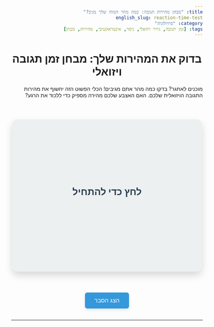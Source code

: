 ```yaml
---
title: "מבחן מהירות תגובה: כמה מהר המוח שלך מגיב?"
english_slug: reaction-time-test
category: "פיזיולוגיה"
tags: [זמן תגובה, גירוי ויזואלי, ניסוי, אינטראקטיבי, מהירות, מבחן]
---
```

# בדוק את המהירות שלך: מבחן זמן תגובה ויזואלי

<p>מוכנים לאתגר? בדקו כמה מהר אתם מגיבים! הכלי הפשוט הזה יחשוף את מהירות התגובה הויזואלית שלכם. האם האצבע שלכם מהירה מספיק כדי ללכוד את הרגע?</p>

<section id="reaction-test-app">
    <div class="app-container">
        <div id="test-area" class="state-initial">
            <div id="message" class="dynamic-text">לחץ כדי להתחיל</div>
            <div id="result" class="dynamic-text"></div>
        </div>
    </div>
</section>

<button id="toggle-explanation">הצג הסבר</button>

<div id="explanation" style="display: none;">
    <h2>מהו זמן תגובה ולמה זה מעניין?</h2>
    <p>זמן תגובה הוא ממש "רגע האמת" של מערכת העצבים שלכם – כמה זמן לוקח מהרגע שהעיניים קולטות מידע (הגירוי, במקרה שלנו - שינוי צבע) ועד שהמוח מעבד אותו ושולח פקודה לשרירים לפעול (התגובה, אצלנו - לחיצה). בניסוי הזה, אנחנו מודדים כמה מהר אתם עוברים מראיית המסך הירוק ללחיצה עליו.</p>

    <h2>למה כדאי לשפר את זמן התגובה?</h2>
    <p>תגובה מהירה היא לא רק מגניבה, היא גם סופר חשובה בחיים! תחשבו על זה:</p>
    <ul>
        <li>**נהיגה ובטיחות:** תגובה זריזה יכולה להיות ההבדל בין תאונה למניעתה.</li>
        <li>**ספורט ומשחקים:** קליטת המגרש, מיקום הכדור או מהלכי היריב בשבריר שנייה היא המפתח לניצחון.</li>
        <li>**קואורדינציה יומיומית:** אפילו פעולות פשוטות כמו לתפוס משהו שנופל או להקליד מהר על המקלדת תלויות בזמן תגובה טוב.</li>
    </ul>

    <h2>מה משפיע על המהירות שלך?</h2>
    <p>התוצאה שלך היא לא גזירת גורל! זמן התגובה מושפע משלל גורמים:</p>
    <ul>
        <li>**סוג הגירוי:** גירוי ברור וחזק יותר (אור ירוק בוהק לעומת שינוי צבע עדין) מקצר את זמן התגובה.</li>
        <li>**מורכבות המשימה:** ככל שיש יותר "בלבול" (למשל, תגובה שונה לשלושה צבעים שונים) – זמן התגובה מתארך. המבחן הזה פשוט במיוחד!</li>
        <li>**עייפות וריכוז:** מוח עייף או מוסח מגיב לאט יותר. נסו את המבחן כשאתם רעננים!</li>
        <li>**גיל:** באופן כללי, צעירים נוטים להיות זריזים יותר בתגובה מבוגרים.</li>
        <li>**אימון:** כן, אפשר לשפר! חשיפה חוזרת למשימות דומות יכולה לשפר את הביצועים.</li>
    </ul>

    <h2>התוצאה שלך:</h2>
    <p>המספר שקיבלת הוא מדידה לרגע ספציפי. זמן התגובה הממוצע של אדם בריא בדרך כלל נע בין 200 ל-300 מילישניות (ms) עבור גירוי ויזואלי פשוט כמו זה. תוצאות נמוכות מ-200ms מצביעות על מהירות גבוהה, ותוצאות גבוהות מ-300ms מצביעות על תגובה איטית יותר באותו רגע. נסו שוב ושוב כדי לראות את הטווח שלכם!</p>
</div>

<style>
/* גופנים - שימוש בגופן מערכת מודרני */
body {
    font-family: -apple-system, BlinkMacSystemFont, "Segoe UI", Roboto, Helvetica, Arial, sans-serif, "Apple Color Emoji", "Segoe UI Emoji", "Segoe UI Symbol";
    direction: rtl; /* תמיכה בעברית */
    text-align: right; /* יישור לימין */
}

h1, h2 {
    text-align: center; /* כותרות ממורכזות גם ב-RTL */
}

p, ul {
    text-align: right; /* יישור לימין */
}

#reaction-test-app {
    display: flex;
    justify-content: center;
    align-items: center;
    min-height: 450px; /* Ensure enough height for the app area */
    margin: 30px 0;
    perspective: 1000px; /* Add perspective for potential 3D transforms */
}

.app-container {
    width: 100%;
    max-width: 500px; /* Limit the width */
    background-color: #ffffff; /* ניטרלי בהתחלה */
    border-radius: 15px; /* פינות מעוגלות יותר */
    box-shadow: 0 10px 20px rgba(0, 0, 0, 0.15); /* צל עדין יותר ומורגש */
    overflow: hidden; /* לוודא שהפינות המעוגלות נשמרות */
    display: flex;
    justify-content: center;
    align-items: center;
    min-height: 400px; /* Height of the test area itself */
    transition: transform 0.5s ease-in-out; /* Transition for shaking/emphasis */
}

#test-area {
    width: 100%;
    height: 400px; /* Fixed height for consistency */
    display: flex;
    flex-direction: column;
    justify-content: center;
    align-items: center;
    font-size: 1.8em; /* גודל פונט גדול יותר */
    font-weight: bold;
    color: #2c3e50; /* צבע טקסט כהה יותר ומודרני */
    cursor: pointer;
    transition: background-color 0.3s ease-in-out, color 0.3s ease-in-out; /* Smooth color transition */
    text-align: center;
    padding: 30px; /* Padding for inner content */
    box-sizing: border-box; /* Include padding in width/height */
    user-select: none; /* מונע בחירת טקסט */
    -webkit-tap-highlight-color: rgba(0,0,0,0); /* מונע היילייט בלחיצה במובייל */
    border-radius: 15px; /* Match container radius */
}

/* Dynamic Text Styling */
.dynamic-text {
    transition: opacity 0.5s ease-in-out, transform 0.5s ease-in-out;
    will-change: opacity, transform; /* Performance hint */
}

#message {
    margin-bottom: 20px;
}

#result {
    font-size: 1.6em; /* גודל פונט לתוצאה */
    opacity: 0; /* Hide result initially */
    transform: translateY(20px); /* Start slightly lower */
}

/* State Styling */
.state-initial {
    background-color: #ecf0f1; /* Light neutral background */
    color: #2c3e50;
}

.state-initial #message {
    opacity: 1;
    transform: translateY(0);
}
.state-initial #result {
    opacity: 0;
    transform: translateY(20px);
}


.state-waiting_delay {
    background-color: #ffffff; /* Clean white during wait */
    color: #3498db; /* Soothing blue */
}

.state-waiting_delay #message {
     opacity: 1;
     transform: translateY(0);
}
.state-waiting_delay #result {
    opacity: 0;
    transform: translateY(20px);
}


.state-stimulus {
    background-color: #2ecc71; /* Vibrant green */
    color: #ffffff; /* White text for contrast */
    animation: pulse-green 1s infinite alternate; /* Subtle pulse animation */
}
/* Hide text elements completely in stimulus state */
.state-stimulus #message,
.state-stimulus #result {
    display: none;
}

.state-too_early {
    background-color: #e74c3c; /* Alarm red */
    color: #ffffff; /* White text */
    animation: shake 0.5s cubic-bezier(.36,.07,.19,.97) both; /* Shake animation */
    transform: translate3d(0, 0, 0); /* Ensure hardware acceleration */
    backface-visibility: hidden;
    perspective: 1000px;
}
.state-too_early #message {
     opacity: 1;
     transform: translateY(0);
}
.state-too_early #result {
    opacity: 0;
    transform: translateY(20px);
}


.state-result {
     background-color: #3498db; /* Result blue */
     color: #ffffff; /* White text */
}
.state-result #message {
    display: none; /* Hide message in result state */
}
.state-result #result {
    opacity: 1;
    transform: translateY(0); /* Slide in */
    font-size: 2.5em; /* Larger font for result */
    font-weight: bold;
}


/* Animations */
@keyframes pulse-green {
    0% { transform: scale(1); }
    100% { transform: scale(1.02); }
}

@keyframes shake {
  10%, 90% { transform: translate3d(-1px, 0, 0); }
  20%, 80% { transform: translate3d(2px, 0, 0); }
  30%, 50%, 70% { transform: translate3d(-4px, 0, 0); }
  40%, 60% { transform: translate3d(4px, 0, 0); }
}


/* Button Styling */
#toggle-explanation {
    display: block;
    margin: 30px auto;
    padding: 12px 25px; /* More padding */
    font-size: 1.1em; /* Larger font */
    cursor: pointer;
    background-color: #3498db; /* Match result blue */
    color: white;
    border: none;
    border-radius: 6px; /* Slightly more rounded */
    transition: background-color 0.3s ease, transform 0.1s ease;
    box-shadow: 0 4px 8px rgba(0, 0, 0, 0.1);
}

#toggle-explanation:hover {
    background-color: #2980b9; /* Darker blue on hover */
    transform: translateY(-2px); /* Slight lift effect */
}
#toggle-explanation:active {
     transform: translateY(0); /* Press effect */
}


/* Explanation Styling */
#explanation {
    margin-top: 40px; /* More space */
    padding: 25px; /* More padding */
    background-color: #ecf0f1; /* Light neutral background */
    border-radius: 10px; /* Rounded corners */
    line-height: 1.7; /* More space between lines */
    color: #34495e; /* Darker text */
}

#explanation h2 {
    color: #2c3e50; /* Dark heading color */
    margin-top: 0;
    margin-bottom: 15px;
    border-bottom: 2px solid #bdc3c7; /* Subtle underline */
    padding-bottom: 10px;
}

#explanation p {
    margin-bottom: 18px; /* More space between paragraphs */
}

#explanation ul {
    padding-right: 25px; /* Padding for RTL list */
    margin-bottom: 18px;
}

#explanation li {
    margin-bottom: 10px; /* More space between list items */
}

/* Responsive adjustments */
@media (max-width: 600px) {
    #test-area {
        font-size: 1.4em;
        height: 350px;
        padding: 20px;
    }
     .state-result #result {
        font-size: 2em;
    }
    #reaction-test-app {
         min-height: 400px;
    }
    .app-container {
         min-height: 350px;
    }
    #toggle-explanation {
        font-size: 1em;
        padding: 10px 20px;
    }
}
</style>

<script>
document.addEventListener('DOMContentLoaded', () => {
    const testArea = document.getElementById('test-area');
    const messageDiv = document.getElementById('message');
    const resultDiv = document.getElementById('result');
    const explanationDiv = document.getElementById('explanation');
    const toggleButton = document.getElementById('toggle-explanation');

    // States: 'initial', 'waiting_delay', 'stimulus', 'too_early', 'result'
    let state = 'initial';
    let startTime = null;
    let timeoutId = null; // For the random stimulus timeout
    let fixedDelayTimeoutId = null; // For a potential fixed 'get ready' delay (decided against a visible preparing state, but keeping the variable for clean timeout management)


    function setState(newState) {
        // Clear any active timeouts before changing state
        if (timeoutId) {
            clearTimeout(timeoutId);
            timeoutId = null;
        }
         if (fixedDelayTimeoutId) {
            clearTimeout(fixedDelayTimeoutId);
            fixedDelayTimeoutId = null;
        }

        state = newState;
        // Update class for styling and animations
        testArea.className = ''; // Remove all state classes
        testArea.classList.add(`state-${state}`);

        // Update messages and display visibility based on state
        messageDiv.style.opacity = 0; // Fade out both text elements initially
        resultDiv.style.opacity = 0;
        messageDiv.style.transform = 'translateY(20px)';
        resultDiv.style.transform = 'translateY(20px)';
         // Use requestAnimationFrame to ensure smooth transitions after class change
         requestAnimationFrame(() => {
             switch (state) {
                case 'initial':
                    messageDiv.textContent = 'לחץ כדי להתחיל';
                    resultDiv.textContent = '';
                    messageDiv.style.opacity = 1;
                    messageDiv.style.transform = 'translateY(0)';
                    break;
                case 'waiting_delay':
                    messageDiv.textContent = 'המתן...';
                    resultDiv.textContent = ''; // Ensure result is hidden
                    messageDiv.style.opacity = 1;
                    messageDiv.style.transform = 'translateY(0)';
                    // Start the random delay before stimulus
                    const delay = Math.random() * 2000 + 1000; // 1 to 3 seconds
                    timeoutId = setTimeout(showStimulus, delay);
                    break;
                case 'stimulus':
                    // Text is hidden by CSS in this state
                    startTime = performance.now();
                    break;
                case 'too_early':
                    messageDiv.textContent = 'מוקדם מדי! נסה שוב?';
                    resultDiv.textContent = '';
                    messageDiv.style.opacity = 1;
                    messageDiv.style.transform = 'translateY(0)';
                    break;
                case 'result':
                    // resultDiv text is set in handleClick
                     messageDiv.textContent = ''; // Ensure message is hidden
                    // Opacity and transform handled by state-result CSS
                    break;
            }
         });
    }

    function showStimulus() {
        if (state === 'waiting_delay') { // Only transition if still waiting
            setState('stimulus');
        }
         // timeoutId was already cleared in setState if state changed before timeout
    }

    function handleClick() {
        const clickTime = performance.now();

        switch (state) {
            case 'initial':
            case 'result':
            case 'too_early':
                // Start a new test cycle
                // A short fixed delay before waiting_delay gives a "reset" feel
                // setState('waiting_delay'); // Direct transition
                // Let's add a tiny delay for states to reset visually before waiting
                setState('waiting_delay');
                break;
            case 'waiting_delay':
                // Clicked too early
                setState('too_early');
                 // Clearing timeout handled by setState
                break;
            case 'stimulus':
                // Valid click after stimulus
                const reactionTime = clickTime - startTime;
                resultDiv.textContent = `${reactionTime.toFixed(0)} ms`; // Round to whole number for simplicity
                setState('result');
                break;
        }
    }

    // Add event listener to the test area
    testArea.addEventListener('click', handleClick);

    // Toggle explanation visibility
    toggleButton.addEventListener('click', () => {
        const isHidden = explanationDiv.style.display === 'none';
        explanationDiv.style.display = isHidden ? 'block' : 'none';
        toggleButton.textContent = isHidden ? 'הסתר הסבר' : 'הצג הסבר';
         // Optional: Scroll to explanation when shown
         if (isHidden) {
             explanationDiv.scrollIntoView({ behavior: 'smooth', block: 'start' });
         }
    });

    // Initial state setup on load
    setState('initial');
});
</script>
---